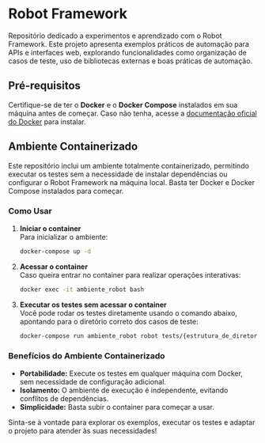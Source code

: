 # Robot Framework

Repositório dedicado a experimentos e aprendizado com o Robot Framework. Este projeto apresenta exemplos práticos de automação para APIs e interfaces web, explorando funcionalidades como organização de casos de teste, uso de bibliotecas externas e boas práticas de automação.

## Pré-requisitos

Certifique-se de ter o **Docker** e o **Docker Compose** instalados em sua máquina antes de começar. Caso não tenha, acesse a [documentação oficial do Docker](https://docs.docker.com/get-docker/) para instalar.

## Ambiente Containerizado

Este repositório inclui um ambiente totalmente containerizado, permitindo executar os testes sem a necessidade de instalar dependências ou configurar o Robot Framework na máquina local. Basta ter Docker e Docker Compose instalados para começar.

### Como Usar

1. **Iniciar o container**  
   Para inicializar o ambiente:
   ```bash
   docker-compose up -d
   ```

2. **Acessar o container**  
   Caso queira entrar no container para realizar operações interativas:
   ```bash
   docker exec -it ambiente_robot bash
   ```

3. **Executar os testes sem acessar o container**  
   Você pode rodar os testes diretamente usando o comando abaixo, apontando para o diretório correto dos casos de teste:
   ```bash
   docker-compose run ambiente_robot robot tests/{estrutura_de_diretorios}
   ```

### Benefícios do Ambiente Containerizado

- **Portabilidade:** Execute os testes em qualquer máquina com Docker, sem necessidade de configuração adicional.
- **Isolamento:** O ambiente de execução é independente, evitando conflitos de dependências.
- **Simplicidade:** Basta subir o container para começar a usar.

Sinta-se à vontade para explorar os exemplos, executar os testes e adaptar o projeto para atender às suas necessidades!